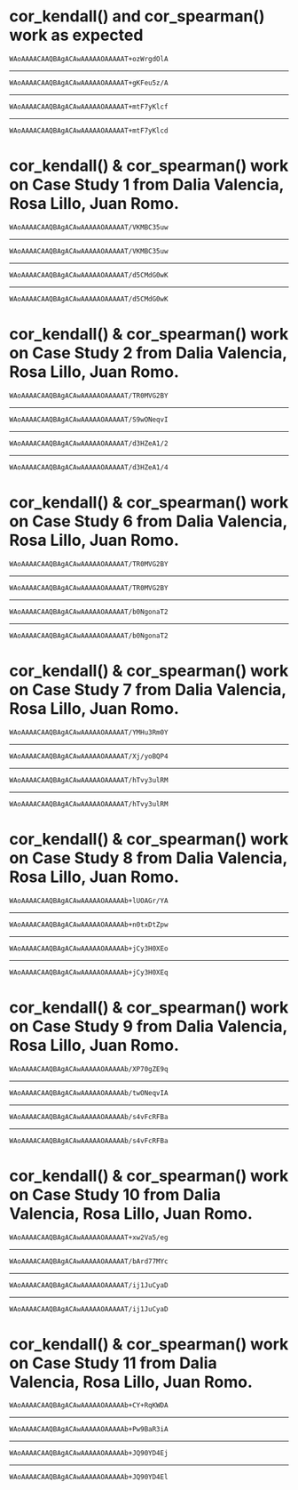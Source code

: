 # cor_kendall() and cor_spearman() work as expected

    WAoAAAACAAQBAgACAwAAAAAOAAAAAT+ozWrgdOlA

---

    WAoAAAACAAQBAgACAwAAAAAOAAAAAT+gKFeu5z/A

---

    WAoAAAACAAQBAgACAwAAAAAOAAAAAT+mtF7yKlcf

---

    WAoAAAACAAQBAgACAwAAAAAOAAAAAT+mtF7yKlcd

# cor_kendall() & cor_spearman() work on Case Study 1 from Dalia Valencia, Rosa Lillo, Juan Romo.

    WAoAAAACAAQBAgACAwAAAAAOAAAAAT/VKMBC35uw

---

    WAoAAAACAAQBAgACAwAAAAAOAAAAAT/VKMBC35uw

---

    WAoAAAACAAQBAgACAwAAAAAOAAAAAT/d5CMdG0wK

---

    WAoAAAACAAQBAgACAwAAAAAOAAAAAT/d5CMdG0wK

# cor_kendall() & cor_spearman() work on Case Study 2 from Dalia Valencia, Rosa Lillo, Juan Romo.

    WAoAAAACAAQBAgACAwAAAAAOAAAAAT/TR0MVG2BY

---

    WAoAAAACAAQBAgACAwAAAAAOAAAAAT/S9wONeqvI

---

    WAoAAAACAAQBAgACAwAAAAAOAAAAAT/d3HZeA1/2

---

    WAoAAAACAAQBAgACAwAAAAAOAAAAAT/d3HZeA1/4

# cor_kendall() & cor_spearman() work on Case Study 6 from Dalia Valencia, Rosa Lillo, Juan Romo.

    WAoAAAACAAQBAgACAwAAAAAOAAAAAT/TR0MVG2BY

---

    WAoAAAACAAQBAgACAwAAAAAOAAAAAT/TR0MVG2BY

---

    WAoAAAACAAQBAgACAwAAAAAOAAAAAT/b0NgonaT2

---

    WAoAAAACAAQBAgACAwAAAAAOAAAAAT/b0NgonaT2

# cor_kendall() & cor_spearman() work on Case Study 7 from Dalia Valencia, Rosa Lillo, Juan Romo.

    WAoAAAACAAQBAgACAwAAAAAOAAAAAT/YMHu3Rm0Y

---

    WAoAAAACAAQBAgACAwAAAAAOAAAAAT/Xj/yoBQP4

---

    WAoAAAACAAQBAgACAwAAAAAOAAAAAT/hTvy3ulRM

---

    WAoAAAACAAQBAgACAwAAAAAOAAAAAT/hTvy3ulRM

# cor_kendall() & cor_spearman() work on Case Study 8 from Dalia Valencia, Rosa Lillo, Juan Romo.

    WAoAAAACAAQBAgACAwAAAAAOAAAAAb+lUOAGr/YA

---

    WAoAAAACAAQBAgACAwAAAAAOAAAAAb+n0txDtZpw

---

    WAoAAAACAAQBAgACAwAAAAAOAAAAAb+jCy3H0XEo

---

    WAoAAAACAAQBAgACAwAAAAAOAAAAAb+jCy3H0XEq

# cor_kendall() & cor_spearman() work on Case Study 9 from Dalia Valencia, Rosa Lillo, Juan Romo.

    WAoAAAACAAQBAgACAwAAAAAOAAAAAb/XP70gZE9q

---

    WAoAAAACAAQBAgACAwAAAAAOAAAAAb/twONeqvIA

---

    WAoAAAACAAQBAgACAwAAAAAOAAAAAb/s4vFcRFBa

---

    WAoAAAACAAQBAgACAwAAAAAOAAAAAb/s4vFcRFBa

# cor_kendall() & cor_spearman() work on Case Study 10 from Dalia Valencia, Rosa Lillo, Juan Romo.

    WAoAAAACAAQBAgACAwAAAAAOAAAAAT+xw2Va5/eg

---

    WAoAAAACAAQBAgACAwAAAAAOAAAAAT/bArd77MYc

---

    WAoAAAACAAQBAgACAwAAAAAOAAAAAT/ij1JuCyaD

---

    WAoAAAACAAQBAgACAwAAAAAOAAAAAT/ij1JuCyaD

# cor_kendall() & cor_spearman() work on Case Study 11 from Dalia Valencia, Rosa Lillo, Juan Romo.

    WAoAAAACAAQBAgACAwAAAAAOAAAAAb+CY+RqKWDA

---

    WAoAAAACAAQBAgACAwAAAAAOAAAAAb+Pw9BaR3iA

---

    WAoAAAACAAQBAgACAwAAAAAOAAAAAb+JQ90YD4Ej

---

    WAoAAAACAAQBAgACAwAAAAAOAAAAAb+JQ90YD4El

